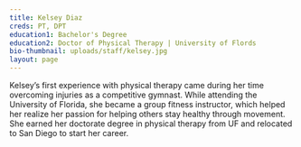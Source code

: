 ```yaml
---
title: Kelsey Diaz
creds: PT, DPT
education1: Bachelor's Degree
education2: Doctor of Physical Therapy | University of Flords
bio-thumbnail: uploads/staff/kelsey.jpg
layout: page
---
```


Kelsey’s first experience with physical therapy came during her time overcoming injuries as a competitive gymnast. While attending the University of Florida, she became a group fitness instructor, which helped her realize her passion for helping others stay healthy through movement. She earned her doctorate degree in physical therapy from UF and relocated to San Diego to start her career.
